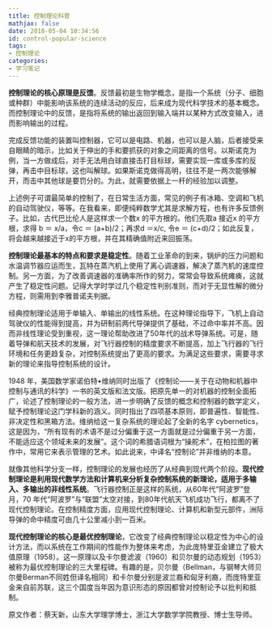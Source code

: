 ```yaml
---
title: 控制理论科普
mathjax: false
date: 2018-05-04 10:34:56
id: control-popular-science
tags:
- 控制理论
categories:
- 学习笔记
---
```


**控制理论的核心原理是反馈**。反馈最初是生物学概念，是指一个系统（分子、细胞或种群）中能影响该系统的连续活动的反应，后来成为现代科学技术的基本概念。而控制理论中的反馈，是指将系统的输出返回到输入端并以某种方式改变输入，进而影响输出的过程。

<!--- more --->

完成反馈功能的装置叫控制器，它可以是电路、机器，也可以是人脑，后者接受来自眼睛的暗示，比如关于伸出的手和要抓获的对象之间距离的信号。以斯诺克为例，当一方做成后，对手无法用白球直接击打目标球，需要实现一库或多库的反弹，再击中目标球，这也叫解球。如果斯诺克做得高明，往往不是一两次能够解开，而击中其他球是要罚分的。为此，就需要依据上一杆的经验加以调整。

上述例子可谓最简单的控制了，在日常生活方面，常见的例子有冰箱、空调和飞机的自动驾驶仪，等等。在我看来，即便纯粹数学尤其是求解方程，也有许多反馈例子。比如，古代巴比伦人是这样求一个数x 的平方根的。他们先取a 接近x 的平方根，求得 b ＝ x/a，令c ＝ (a+b)/2；再求d ＝x/c, 令e ＝ (c+d)/2；如此反复，将会越来越接近于x的平方根，并在其精确值附近来回振荡。

**控制理论最基本的特点和要求是稳定性**。随着工业革命的到来，锅炉的压力问题和水温调节器应运而生，瓦特在蒸汽机上使用了离心调速器，解决了蒸汽机的速度控制。另一方面，为了改善调速器的准确率所作的努力，常常会导致系统瘫痪，这就产生了稳定性问题。记得大学时学过几个稳定性判别准则，而对于无显性解的微分方程，则需用到李雅普诺夫判据。

经典控制理论适用于单输入、单输出的线性系统。在这种理论指导下，飞机上自动驾驶仪的性能得到提高，并为研制前两代导弹提供了基础，不过命中率并不高。因而非线性理论受到重视，这一理论帮助改进了50年代的战术导弹系统。可是，随着导弹和航天技术的发展，对飞行器控制的精度要求不断提高，加上飞行器的飞行环境和任务更趋复杂，对控制系统提出了更高的要求。为满足这些要求，需要寻求新的理论来指导控制系统的设计。

1948 年，美国数学家诺伯特•维纳同时出版了《控制论——关于在动物和机器中控制与通讯的科学》一书的英文版和法文版。把原先单一的对机器的控制全面拓广，论述了控制理论的一般方法，进一步明确了反馈的概念和控制器的数学定义，赋予控制理论这门学科新的涵义。同时指出了四项基本原则，即普遍性、智能性、非决定性和黑箱方法。维纳给这一复杂系统的理论起了全新的名字 cybernetics，这是因为，“所有现有的术语不是过分偏重于这一方面就是过分偏重于另一方面，不能适应这个领域未来的发展”。这个词的希腊语词根为“操舵术”，在柏拉图的著作中，常用它来表示管理的艺术。如此说来，中译名“控制论”并非维纳的本意。 

就像其他科学分支一样，控制理论的发展也经历了从经典到现代两个阶段。**现代控制理论是利用现代数学方法和计算机来分析复杂控制系统的新理论，适用于多输入、多输出的非线性系统**。飞行器控制正是这样的系统，从60年代“阿波罗”登月，70 年代“阿波罗”与“联盟”太空对接，到80年代航天飞机成功飞行，都离不了现代控制理论。在控制精度方面，应用现代控制理论、计算机和新型元部件，洲际导弹的命中精度可由几十公里减小到一百米。

**现代控制理论的核心是最优控制理论**，它改变了经典控制理论以稳定性为中心的设计方法，而以系统在工作期间的性能作为整体来考虑，为此庞特里亚金建立了极大值原理（1958）。这一原理以及卡尔曼滤波（1960）和贝尔曼的动态规划（1953）被称为最优控制理论的三大里程碑。有趣的是，贝尔曼（Bellman，与钢琴大师贝尔曼Berman不同姓但译名相同）和卡尔曼分别是波兰裔和匈牙利裔，而庞特里亚金来自前苏联，这三个国度当年因为意识形态的原因都曾对控制论予以批判和抵制。

原文作者：蔡天新，山东大学理学博士，浙江大学数学学院教授、博士生导师。